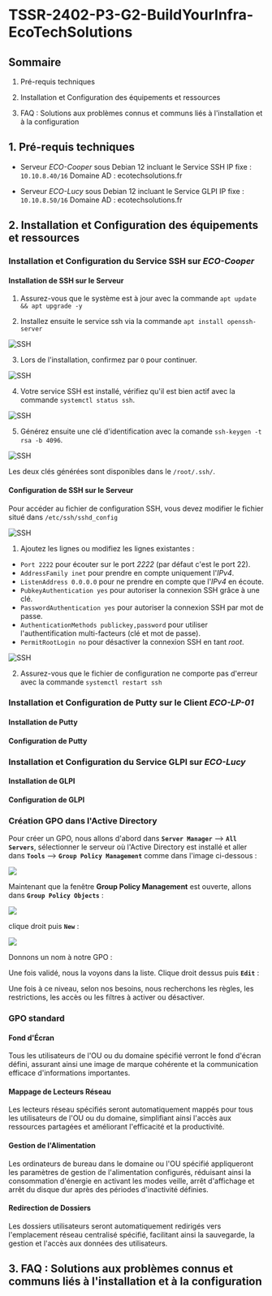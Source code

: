 # **TSSR-2402-P3-G2-BuildYourInfra-EcoTechSolutions**

## **Sommaire**

1) Pré-requis techniques

2) Installation et Configuration des équipements et ressources

3) FAQ : Solutions aux problèmes connus et communs liés à l'installation et à la configuration

## **1. Pré-requis techniques**

* Serveur _ECO-Cooper_ sous Debian 12 incluant le Service SSH
    IP fixe : `10.10.8.40/16`
    Domaine AD : ecotechsolutions.fr

* Serveur _ECO-Lucy_ sous Debian 12 incluant le Service GLPI
    IP fixe : `10.10.8.50/16`
    Domaine AD : ecotechsolutions.fr

## **2. Installation et Configuration des équipements et ressources**

### Installation et Configuration du Service SSH sur _ECO-Cooper_

#### Installation de SSH sur le Serveur

1) Assurez-vous que le système est à jour avec la commande `apt update && apt upgrade -y`

2) Installez ensuite le service ssh via la commande `apt install openssh-server`

![SSH](./ressource/S11/images/cooper/SSH_Install_01.PNG)

3) Lors de l'installation, confirmez par `O` pour continuer.

![SSH](./ressource/S11/images/cooper/SSH_Install_02.PNG)

4) Votre service SSH est installé, vérifiez qu'il est bien actif avec la commande `systemctl status ssh`.

![SSH](./ressource/S11/images/cooper/SSH_Install_03.PNG)

5) Générez ensuite une clé d'identification avec la comande `ssh-keygen -t rsa -b 4096`.

![SSH](./ressource/S11/images/cooper/SSH_Install_04.PNG)

Les deux clés générées sont disponibles dans le `/root/.ssh/`.

#### Configuration de SSH sur le Serveur

Pour accéder au fichier de configuration SSH, vous devez modifier le fichier situé dans `/etc/ssh/sshd_config`

![SSH](./ressource/S11/images/cooper/SSH_Install_05.PNG)

1) Ajoutez les lignes ou modifiez les lignes existantes :

* `Port 2222` pour écouter sur le port _2222_ (par défaut c'est le port 22).
* `AddressFamily inet` pour prendre en compte uniquement l'_IPv4_.
* `ListenAddress 0.0.0.0` pour ne prendre en compte que l'_IPv4_ en écoute.
* `PubkeyAuthentication yes` pour autoriser la connexion SSH grâce à une clé.
* `PasswordAuthentication yes` pour autoriser la connexion SSH par mot de passe.
* `AuthenticationMethods publickey,password` pour utiliser l'authentification multi-facteurs (clé et mot de passe).
* `PermitRootLogin no` pour désactiver la connexion SSH en tant _root_.

![SSH](./ressource/S11/images/cooper/SSH_Install_06.PNG)

2) Assurez-vous que le fichier de configuration ne comporte pas d'erreur avec la commande `systemctl restart ssh`

### Installation et Configuration de Putty sur le Client _ECO-LP-01_

#### Installation de Putty

#### Configuration de Putty



### Installation et Configuration du Service GLPI sur _ECO-Lucy_

#### Installation de GLPI

#### Configuration de GLPI

### Création GPO dans l'Active Directory


Pour créer un GPO, nous allons d'abord dans **`Server Manager`** --> **`All Servers`**, 
sélectionner le serveur où l'Active Directory est installé et aller dans **`Tools`** --> **`Group Policy Management`** 
comme dans l'image ci-dessous :

![](https://github.com/WildCodeSchool/TSSR-2402-P3-G2-BuildYourInfra-EcoTechSolutions/blob/main/ressource/S11/images/GPO/Serv%20Manag%20TOOLS.png)

Maintenant que la fenêtre **Group Policy Management** est ouverte, allons dans **`Group Policy Objects`** : 

![](https://github.com/WildCodeSchool/TSSR-2402-P3-G2-BuildYourInfra-EcoTechSolutions/blob/main/ressource/S11/images/GPO/Group%20Policy%20Management%20interface.png)

clique droit puis **`New`** :

![](https://github.com/WildCodeSchool/TSSR-2402-P3-G2-BuildYourInfra-EcoTechSolutions/blob/main/ressource/S11/images/GPO/New%20GPO.png)

Donnons un nom à notre GPO :

Une fois validé, nous la voyons dans la liste. Clique droit dessus puis **`Edit`** :

Une fois à ce niveau, selon nos besoins, nous recherchons les règles, les restrictions, les accès ou les filtres à activer ou désactiver.

### GPO standard

#### Fond d'Écran
Tous les utilisateurs de l'OU ou du domaine spécifié verront le fond d'écran défini, assurant ainsi une image de marque cohérente et la communication efficace d'informations importantes.

#### Mappage de Lecteurs Réseau
Les lecteurs réseau spécifiés seront automatiquement mappés pour tous les utilisateurs de l'OU ou du domaine, simplifiant ainsi l'accès aux ressources partagées et améliorant l'efficacité et la productivité.

#### Gestion de l'Alimentation
Les ordinateurs de bureau dans le domaine ou l'OU spécifié appliqueront les paramètres de gestion de l'alimentation configurés, réduisant ainsi la consommation d'énergie en activant les modes veille, arrêt d'affichage et arrêt du disque dur après des périodes d'inactivité définies.

#### Redirection de Dossiers
Les dossiers utilisateurs seront automatiquement redirigés vers l'emplacement réseau centralisé spécifié, facilitant ainsi la sauvegarde, la gestion et l'accès aux données des utilisateurs.



## **3. FAQ : Solutions aux problèmes connus et communs liés à l'installation et à la configuration**

